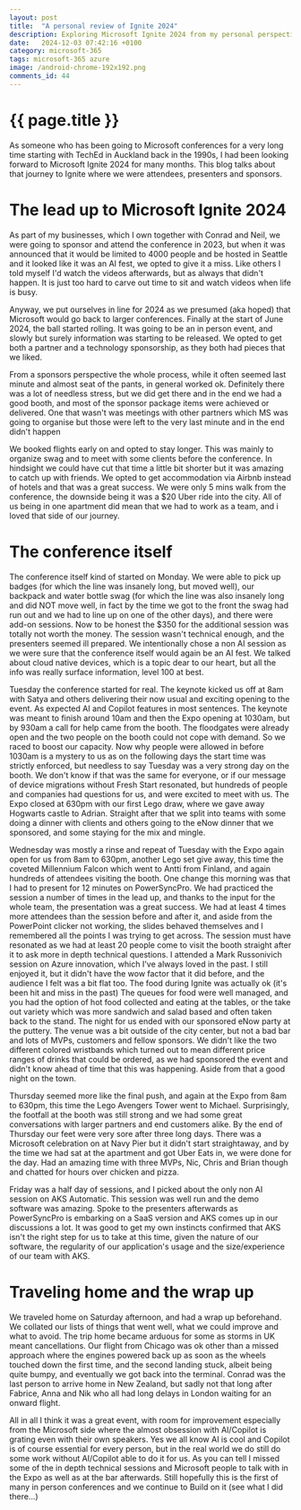 ```yaml
---
layout: post
title:  "A personal review of Ignite 2024"
description: Exploring Microsoft Ignite 2024 from my personal perspective as a sponsor, presenter and attendee
date:   2024-12-03 07:42:16 +0100
category: microsoft-365
tags: microsoft-365 azure
image: /android-chrome-192x192.png
comments_id: 44
---
```

<h1>{{ page.title }}</h1>

As someone who has been going to Microsoft conferences for a very long time starting with TechEd in Auckland back in the 1990s, I had been looking forward to Microsoft Ignite 2024 for many months.   This blog talks about that journey to Ignite where we were attendees, presenters and sponsors.

# The lead up to Microsoft Ignite 2024

As part of my businesses, which I own together with Conrad and Neil, we were going to sponsor and attend the conference in 2023, but when it was announced that it would be limited to 4000 people and be hosted in Seattle and it looked like it was an AI fest, we opted to give it a miss.   Like others I told myself I'd watch the videos afterwards, but as always that didn't happen.   It is just too hard to carve out time to sit and watch videos when life is busy.

Anyway, we put ourselves in line for 2024 as we presumed (aka hoped) that Microsoft would go back to larger conferences.  Finally at the start of June 2024, the ball started rolling.   It was going to be an in person event, and slowly but surely information was starting to be released.  We opted to get both a partner and a technology sponsorship, as they both had pieces that we liked.

From a sponsors perspective the whole process, while it often seemed last minute and almost seat of the pants, in general worked ok.   Definitely there was a lot of needless stress, but we did get there and in the end we had a good booth, and most of the sponsor package items were achieved or delivered.   One that wasn't was meetings with other partners which MS was going to organise but those were left to the very last minute and in the end didn't happen

We booked flights early on and opted to stay longer.  This was mainly to organize swag and to meet with some clients before the conference.  In hindsight we could have cut that time a little bit shorter but it was amazing to catch up with friends.   We opted to get accommodation via Airbnb instead of hotels and that was a great success.  We were only 5 mins walk from the conference, the downside being it was a $20 Uber ride into the city.  All of us being in one apartment did mean that we had to work as a team, and i loved that side of our journey.

# The conference itself

The conference itself kind of started on Monday.  We were able to pick up badges (for which the line was insanely long, but moved well), our backpack and water bottle swag (for which the line was also insanely long and did NOT move well, in fact by the time we got to the front the swag had run out and we had to line up on one of the other days), and there were add-on sessions.   Now to be honest the $350 for the additional session was totally not worth the money.   The session wasn't technical enough, and the presenters seemed ill prepared.   We intentionally chose a non AI session as we were sure that the conference itself would again be an AI fest.   We talked about cloud native devices, which is a topic dear to our heart, but all the info was really surface information, level 100 at best.

Tuesday the conference started for real.  The keynote kicked us off at 8am with Satya and others delivering their now usual and exciting opening to the event.   As expected AI and Copilot features in most sentences.  The keynote was meant to finish around 10am and then the Expo opening at 1030am, but by 930am a call for help came from the booth.  The floodgates were already open and the two people on the booth could not cope with demand.   So we raced to boost our capacity.   Now why people were allowed in before 1030am is a mystery to us as on the following days the start time was strictly enforced, but needless to say Tuesday was a very strong day on the booth.   We don't know if that was the same for everyone, or if our message of device migrations without Fresh Start resonated, but hundreds of people and companies had questions for us, and were excited to meet with us.  The Expo closed at 630pm with our first Lego draw, where we gave away Hogwarts castle to Adrian.   Straight after that we split into teams with some doing a dinner with clients and others going to the eNow dinner that we sponsored, and some staying for the mix and mingle.

Wednesday was mostly a rinse and repeat of Tuesday with the Expo again open for us from 8am to 630pm, another Lego set give away, this time the coveted Millennium Falcon which went to Antti from Finland, and again hundreds of attendees visiting the booth.  One change this morning was that I had to present for 12 minutes on PowerSyncPro.  We had practiced the session a number of times in the lead up, and thanks to the input for the whole team, the presentation was a great success.  We had at least 4 times more attendees than the session before and after it, and aside from the PowerPoint clicker not working, the slides behaved themselves and I remembered all the points I was trying to get across.  The session must have resonated as we had at least 20 people come to visit the booth straight after it to ask more in depth technical questions.  I attended a Mark Russonivich session on Azure innovation, which I've always loved in the past.   I still enjoyed it, but it didn't have the wow factor that it did before, and the audience I felt was a bit flat too.  The food during Ignite was actually ok (it's been hit and miss in the past)   The queues for food were well managed, and you had the option of hot food collected and eating at the tables, or the take out variety which was more sandwich and salad based and often taken back to the stand.  The night for us ended with our sponsored eNow party at the puttery.  The venue was a bit outside of the city center, but not a bad bar and lots of MVPs, customers and fellow sponsors.  We didn't like the two different colored wristbands which turned out to mean different price ranges of drinks that could be ordered, as we had sponsored the event and didn't know ahead of time that this was happening.   Aside from that a good night on the town.

Thursday seemed more like the final push, and again at the Expo from 8am to 630pm, this time the Lego Avengers Tower went to Michael. Surprisingly, the footfall at the booth was still strong and we had some great conversations with larger partners and end customers alike.   By the end of Thursday our feet were very sore after three long days.   There was a Microsoft celebration on at Navy Pier but it didn't start straightaway, and by the time we had sat at the apartment and got Uber Eats in, we were done for the day.  Had an amazing time with three MVPs, Nic, Chris and Brian though and chatted for hours over chicken and pizza.

Friday was a half day of sessions, and I picked about the only non AI session on AKS Automatic.  This session was well run and the demo software was amazing.  Spoke to the presenters afterwards as PowerSyncPro is embarking on a SaaS version and AKS comes up in our discussions a lot.   It was good to get my own instincts confirmed that AKS isn't the right step for us to take at this time, given the nature of our software, the regularity of our application's usage and the size/experience of our team with AKS. 

# Traveling home and the wrap up

We traveled home on Saturday afternoon, and had a wrap up beforehand.   We collated our lists of things that went well, what we could improve and what to avoid.  The trip home became arduous for some as storms in UK meant cancellations.   Our flight from Chicago was ok other than a missed approach where the engines powered back up as soon as the wheels touched down the first time, and the second landing stuck, albeit being quite bumpy, and eventually we got back into the terminal.  Conrad was the last person to arrive home in New Zealand, but sadly not that long after Fabrice, Anna and Nik who all had long delays in London waiting for an onward flight.

All in all I think it was a great event, with room for improvement especially from the Microsoft side where the almost obsession with AI/Copilot is grating even with their own speakers.  Yes we all know AI is cool and Copilot is of course essential for every person, but in the real world we do still do some work without AI/Copilot able to do it for us.   As you can tell I missed some of the in depth technical sessions and Microsoft people to talk with in the Expo as well as at the bar afterwards.   Still hopefully this is the first of many in person conferences and we continue to Build on it (see what I did there...)
